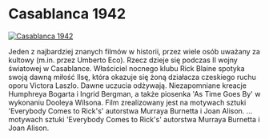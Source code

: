Casablanca 1942 
=============
[![Casablanca 1942 ](http://vidos.pl/images/player.gif)](http://vidos.pl/casablanca-1942)

 Jeden z najbardziej znanych filmów w historii, przez wiele osób uważany za kultowy (m.in. przez Umberto Eco). Rzecz dzieje się podczas II wojny światowej w Casablance. Właściciel nocnego klubu Rick Blaine spotyka swoją dawną miłość Ilsę, która okazuje się żoną działacza czeskiego ruchu oporu Victora Laszlo. Dawne uczucia odżywają. Niezapomniane kreacje Humphreya Bogarta i Ingrid Bergman, a także piosenka 'As Time Goes By' w wykonaniu Dooleya Wilsona. Film zrealizowany jest na motywach sztuki 'Everybody Comes to Rick's' autorstwa Murraya Burnetta i Joan Alison.  ... motywach sztuki 'Everybody Comes to Rick's' autorstwa Murraya Burnetta i Joan Alison.
